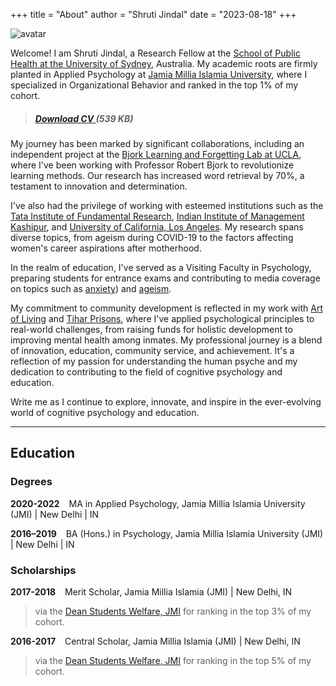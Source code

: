 +++
title = "About"
author = "Shruti Jindal"
date = "2023-08-18"
+++

<div class="avatar"><img src="/images/avatar.jpg" alt="avatar"></div>

Welcome! I am Shruti Jindal, a Research Fellow at the [School of Public Health at the University of Sydney](https://sydney.edu.au/medicine-health/schools/school-of-public-health.html), Australia. My academic roots are firmly planted in Applied Psychology at [Jamia Millia Islamia University](https://www.jmi.ac.in/), where I specialized in Organizational Behavior and ranked in the top 1% of my cohort.

> ##### **[Download CV <i class="fa fa-file-pdf-o" aria-hidden="true"></i>](https://drive.google.com/file/d/1eZSMaQDSRKjrkxm_peFUAfb2NOc326he/view?usp=sharing "Open/download Curriculum Vitae")**  (539 KB)

My journey has been marked by significant collaborations, including an independent project at the [Bjork Learning and Forgetting Lab at UCLA](https://www.psych.ucla.edu/faculty/page/bjorkr), where I've been working with Professor Robert Bjork to revolutionize learning methods. Our research has increased word retrieval by 70%, a testament to innovation and determination.

I've also had the privilege of working with esteemed institutions such as the [Tata Institute of Fundamental Research](http://www.tifr.res.in/), [Indian Institute of Management Kashipur](https://www.iimkashipur.ac.in/), and [University of California, Los Angeles](https://www.ucla.edu/). My research spans diverse topics, from ageism during COVID-19 to the factors affecting women's career aspirations after motherhood.

In the realm of education, I've served as a Visiting Faculty in Psychology, preparing students for entrance exams and contributing to media coverage on topics such as [anxiety](http://risingkashmir.com/mummymy-phone-is-not-a-cause-of-my-anxiety-88dbf459-a4cd-4c1a-ae6a-b70071d7e35b)) and [ageism](http://risingkashmir.com/eliminating-ageism-based-mental-health-concerns-among-older-workers-in-an-organizational-setting-6e7685b3-8d38-4b30-b8e8-974d16b44c37).

My commitment to community development is reflected in my work with [Art of Living](https://www.artofliving.org/) and [Tihar Prisons](https://www.tihartiharprisons.nic.in/), where I've applied psychological principles to real-world challenges, from raising funds for holistic development to improving mental health among inmates. My professional journey is a blend of innovation, education, community service, and achievement. It's a reflection of my passion for understanding the human psyche and my dedication to contributing to the field of cognitive psychology and education.

Write me as I continue to explore, innovate, and inspire in the ever-evolving world of cognitive psychology and education.


***

## Education

### Degrees

**2020-2022** &ensp; MA in Applied Psychology, Jamia Millia Islamia University (JMI) | New Delhi | IN

**2016–2019** &ensp; BA (Hons.) in Psychology, Jamia Millia Islamia University (JMI) | New Delhi | IN


### Scholarships

**2017-2018** &ensp; Merit Scholar, Jamia Millia Islamia (JMI) | New Delhi, IN

>via the [Dean Students Welfare, JMI]([https://darmasiswa.kemdikbud.go.id/](https://www.jmi.ac.in/upload/jamiadocs/JAMIA/scholarship.2009july1.pdf)) for ranking in the top 3% of my cohort.

**2016-2017** &ensp; Central Scholar, Jamia Millia Islamia (JMI) | New Delhi, IN

>via the [Dean Students Welfare, JMI]([https://darmasiswa.kemdikbud.go.id/](https://www.jmi.ac.in/upload/jamiadocs/JAMIA/scholarship.2009july1.pdf)) for ranking in the top 5% of my cohort.


<!-- {{< tabgroup >}}
  {{< tab name="Hello" >}}
  Hello World!
  {{< /tab >}}

  {{< tab name="Goodbye" >}}
  Goodbye Everybody!
  {{< /tab >}}
{{< /tabgroup >}} -->
